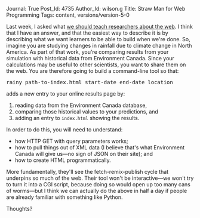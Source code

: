 Journal: True
Post_Id: 4735
Author_Id: wilson.g
Title: Straw Man for Web Programming
Tags: content, versions/version-5-0

<p>Last week, I asked what <a href="{{root_path}}/blog/2012/04/what-to-teach-researchers-about-the-web.html">we should teach researchers about the web</a>. I think that I have an answer, and that the easiest way to describe it is by describing what we want learners to be able to build when we're done. So, imagine you are studying changes in rainfall due to climate change in North America. As part of that work, you're comparing results from your simulation with historical data from Environment Canada. Since your calculations may be useful to other scientists, you want to share them on the web. You are therefore going to build a command-line tool so that:</p>
<pre>rainy path-to-index.html start-date end-date location</pre>
<p>adds a new entry to your online results page by:</p>
<ol>
<li>reading data from the Environment Canada database,</li>
<li>comparing those historical values to your predictions, and</li>
<li>adding an entry to <code>index.html</code> showing the results.</li>
</ol>
<p>In order to do this, you will need to understand:</p>
<ul>
<li>how HTTP GET with query parameters works;</li>
<li>how to pull things out of XML data (I believe that's what Environment Canada will give us&mdash;no sign of JSON on their site); and</li>
<li>how to create HTML programmatically.</li>
</ul>
<p>More fundamentally, they'll see the fetch-remix-publish cycle that underpins so much of the web. Their tool won't be interactive&mdash;we won't try to turn it into a CGI script, because doing so would open up too many cans of worms&mdash;but I think we can actually do the above in half a day if people are already familiar with something like Python.</p>
<p>Thoughts?</p>

